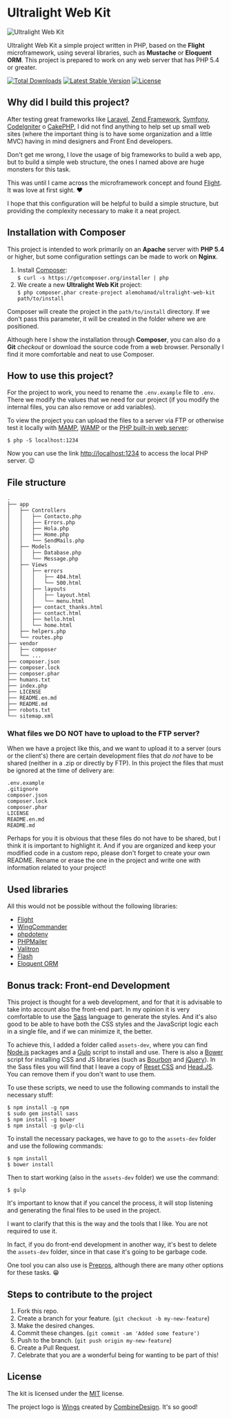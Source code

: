 # Ultralight Web Kit

![Ultralight Web Kit](http://i.imgur.com/jODgJwc.png)

Ultralight Web Kit a simple project written in PHP, based on the **Flight** microframework, using several libraries, such as **Mustache** or **Eloquent ORM**. This project is prepared to work on any web server that has PHP 5.4 or greater.

[![Total Downloads](https://img.shields.io/packagist/dt/alemohamad/ultralight-web-kit.svg?style=flat-square)](https://packagist.org/packages/alemohamad/ultralight-web-kit)
[![Latest Stable Version](https://img.shields.io/packagist/v/alemohamad/ultralight-web-kit.svg?style=flat-square)](https://packagist.org/packages/alemohamad/ultralight-web-kit)
[![License](https://img.shields.io/packagist/l/alemohamad/ultralight-web-kit.svg?style=flat-square)](https://opensource.org/licenses/mit-license.php)

## Why did I build this project?

After testing great frameworks like [Laravel](https://laravel.com), [Zend Framework](https://framework.zend.com), [Symfony](https://symfony.com), [CodeIgniter](https://www.codeigniter.com) o [CakePHP](https://cakephp.org), I did not find anything to help set up small web sites (where the important thing is to have some organization and a little MVC) having in mind designers and Front End developers.

Don't get me wrong, I love the usage of big frameworks to build a web app, but to build a simple web structure, the ones I named above are huge monsters for this task.

This was until I came across the microframework concept and found [Flight](http://flightphp.com). It was love at first sight. ♥️

I hope that this configuration will be helpful to build a simple structure, but providing the complexity necessary to make it a neat project.

## Installation with Composer

This project is intended to work primarily on an **Apache** server with **PHP 5.4** or higher, but some configuration settings can be made to work on **Nginx**.

1. Install [Composer](https://getcomposer.org/download/):  
`$ curl -s https://getcomposer.org/installer | php`  
2. We create a new **Ultralight Web Kit** project:  
`$ php composer.phar create-project alemohamad/ultralight-web-kit path/to/install`

Composer will create the project in the `path/to/install` directory. If we don't pass this parameter, it will be created in the folder where we are positioned.

Although here I show the installation through **Composer**, you can also do a **Git** *checkout* or download the source code from a web browser. Personally I find it more comfortable and neat to use Composer.

## How to use this project?

For the project to work, you need to rename the `.env.example` file to `.env`. There we modify the values that we need for our project (if you modify the internal files, you can also remove or add variables).

To view the project you can upload the files to a server via FTP or otherwise test it locally with [MAMP](https://www.mamp.info), [WAMP](http://www.wampserver.com/) or the [PHP built-in web server](http://php.net/manual/en/features.commandline.webserver.php):

```
$ php -S localhost:1234
```

Now you can use the link [http://localhost:1234](http://localhost:1234) to access the local PHP server. 😉

## File structure

```
.
├── app
│   ├── Controllers
│   │   ├── Contacto.php
│   │   ├── Errors.php
│   │   ├── Hola.php
│   │   ├── Home.php
│   │   └── SendMails.php
│   ├── Models
│   │   ├── Database.php
│   │   └── Message.php
│   ├── Views
│   │   ├── errors
│   │   │   ├── 404.html
│   │   │   └── 500.html
│   │   ├── layouts
│   │   │   ├── layout.html
│   │   │   └── menu.html
│   │   ├── contact_thanks.html
│   │   ├── contact.html
│   │   ├── hello.html
│   │   └── home.html
│   ├── helpers.php
│   └── routes.php
├── vendor
│   ├── composer
│   └── ...
├── composer.json
├── composer.lock
├── composer.phar
├── humans.txt
├── index.php
├── LICENSE
├── README.en.md
├── README.md
├── robots.txt
└── sitemap.xml
```

### What files we DO NOT have to upload to the FTP server?

When we have a project like this, and we want to upload it to a server (ours or the client's) there are certain development files that *do not* have to be shared (neither in a .zip or directly by FTP). In this project the files that must be ignored at the time of delivery are:

```
.env.example
.gitignore
composer.json
composer.lock
composer.phar
LICENSE
README.en.md
README.md
```

Perhaps for you it is obvious that these files do not have to be shared, but I think it is important to highlight it. And if you are organized and keep your modified code in a custom repo, please don't forget to create your own README. Rename or erase the one in the project and write one with information related to your project!

## Used libraries

All this would not be possible without the following libraries:

* [Flight](https://github.com/mikecao/flight)
* [WingCommander](https://github.com/xmeltrut/WingCommander)
* [phpdotenv](https://github.com/vlucas/phpdotenv)
* [PHPMailer](https://github.com/PHPMailer/PHPMailer)
* [Valitron](https://github.com/vlucas/valitron)
* [Flash](https://github.com/joelvardy/flash)
* [Eloquent ORM](https://github.com/illuminate/database)

## Bonus track: Front-end Development

This project is thought for a web development, and for that it is advisable to take into account also the front-end part. In my opinion it is very comfortable to use the [Sass](http://sass-lang.com) language to generate the styles. And it's also good to be able to have both the CSS styles and the JavaScript logic each in a single file, and if we can minimize it, the better.

To achieve this, I added a folder called `assets-dev`, where you can find [Node.js](https://nodejs.org) packages and a [Gulp](http://gulpjs.com) script to install and use. There is also a [Bower](https://bower.io) script for installing CSS and JS libraries (such as [Bourbon](http://bourbon.io) and [jQuery](https://jquery.com)). In the Sass files you will find that I leave a copy of [Reset CSS](http://meyerweb.com/eric/tools/css/reset/) and [Head.JS](http://headjs.com). You can remove them if you don't want to use them.

To use these scripts, we need to use the following commands to install the necessary stuff:

```
$ npm install -g npm
$ sudo gem install sass
$ npm install -g bower
$ npm install -g gulp-cli
```

To install the necessary packages, we have to go to the `assets-dev` folder and use the following commands:

```
$ npm install
$ bower install
```

Then to start working (also in the `assets-dev` folder) we use the command:

```
$ gulp
```

It's important to know that if you cancel the process, it will stop listening and generating the final files to be used in the project.

I want to clarify that this is the way and the tools that I like. You are not required to use it.

In fact, if you do front-end development in another way, it's best to delete the `assets-dev` folder, since in that case it's going to be garbage code.

One tool you can also use is [Prepros](https://prepros.io), although there are many other options for these tasks. 😁

## Steps to contribute to the project

1. Fork this repo.
2. Create a branch for your feature. (`git checkout -b my-new-feature`)
3. Make the desired changes.
4. Commit these changes. (`git commit -am 'Added some feature')`
5. Push to the branch. (`git push origin my-new-feature`)
6. Create a Pull Request.
7. Celebrate that you are a wonderful being for wanting to be part of this!

## License

The kit is licensed under the [MIT](https://opensource.org/licenses/mit-license.php) license.

The project logo is [Wings](https://thenounproject.com/term/wings/382103/) created by [CombineDesign](https://www.behance.net/combine-design). It's so good!
